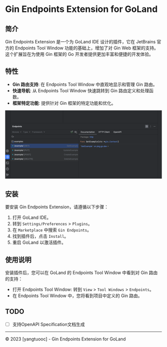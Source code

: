 # Gin Endpoints Extension for GoLand

## 简介

Gin Endpoints Extension 是一个为 GoLand IDE 设计的插件，它在 JetBrains 官方的 Endpoints Tool Window
功能的基础上，增加了对 Gin Web 框架的支持。这个扩展旨在为使用 Gin 框架的 Go 开发者提供更加丰富和便捷的开发体验。

## 特性

- **Gin 路由支持**: 在 Endpoints Tool Window 中直观地显示和管理 Gin 路由。
- **快速导航**: 从 Endpoints Tool Window 快速跳转到 Gin 路由定义和处理函数。
- **框架特定功能**: 提供针对 Gin 框架的特定功能和优化。

<img src="docs/img.png" alt="示例图片"/>

## 安装

要安装 Gin Endpoints Extension，请遵循以下步骤：

1. 打开 GoLand IDE。
2. 转到 `Settings/Preferences` > `Plugins`。
3. 在 `Marketplace` 中搜索 `Gin Endpoints`。
4. 找到插件后，点击 `Install`。
5. 重启 GoLand 以激活插件。

## 使用说明

安装插件后，您可以在 GoLand 的 Endpoints Tool Window 中看到对 Gin 路由的支持：

- 打开 Endpoints Tool Window: 转到 `View` > `Tool Windows` > `Endpoints`。
- 在 Endpoints Tool Window 中，您将看到项目中定义的 Gin 路由。

## TODO

- [ ] 支持OpenAPI Specification文档生成

---
© 2023 [yangtuooc] - Gin Endpoints Extension for GoLand
